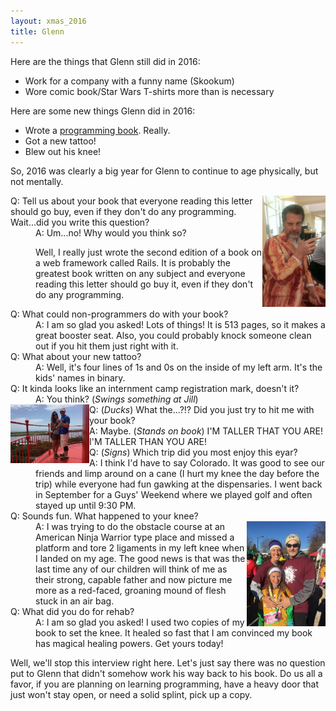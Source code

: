 ```yaml
---
layout: xmas_2016
title: Glenn
---
```


Here are the things that Glenn still did in 2016:

* Work for a company with a funny name (Skookum)
* Wore comic book/Star Wars T-shirts more than is necessary

Here are some new things Glenn did in 2016:

* Wrote a [programming book](https://www.sitepoint.com/premium/books/rails-novice-to-ninja). Really.
* Got a new tattoo!
* Blew out his knee!

So, 2016 was clearly a big year for Glenn to continue to age physically, but not mentally.

  <img alt="Image 1 Title" src="/images/xmas2016/glenn1.jpg"
  data-image="/images/xmas2016/glenn1.jpg" style="width: 20%;float:right"
  data-description="Image 1 Description">
<dl>
<dt>
Q: Tell us about your book that everyone reading this letter should go buy, even if they don't do any programming. Wait...did you write this question?
</dt>
<dd>
A: Um...no! Why would you think so?

Well, I really just wrote the second edition of a book on a web framework called Rails. It is probably the greatest book written on any subject and everyone reading this letter should go buy it, even if they don't do any programming.
</dd>
<dt>
Q: What could non-programmers do with your book?
</dt>
<dd>
A: I am so glad you asked! Lots of things! It is 513 pages, so it makes a great booster seat. Also, you could probably knock someone clean out if you hit them just right with it.
</dd>
<dt>
Q: What about your new tattoo?
</dt>
<dd>
A: Well, it's four lines of 1s and 0s on the inside of my left arm. It's the kids' names in binary.
</dd>
<dt>
Q: It kinda looks like an internment camp registration mark, doesn't it?
</dt>
<dd>
A: You think? (<em>Swings something at Jill</em>)
</dd>
  <img alt="Image 2 Title" src="/images/xmas2016/glenn2.jpg"
  data-image="/images/xmas2016/glenn2.jpg" style="width: 25%;float:left"
  data-description="Image 1 Description">
<dt>
Q: (<em>Ducks</em>) What the...?!? Did you just try to hit me with your book?
</dt>
<dd>
A: Maybe. (<em>Stands on book</em>) I'M TALLER THAT YOU ARE! I'M TALLER THAN YOU ARE!
</dd>
<dt>
Q: (<em>Signs</em>) Which trip did you most enjoy this eyar?
</dt>
<dd>
A: I think I'd have to say Colorado. It was good to see our friends and limp around on a cane (I hurt my knee the day before the trip) while everyone had fun gawking at the dispensaries. I went back in September for a Guys' Weekend where we played golf and often stayed up until 9:30 PM.
</dd>
<dt>
Q: Sounds fun. What happened to your knee?
</dt>
  <img alt="Image 1 Title" src="/images/xmas2016/glenn3.jpg"
  data-image="/images/xmas2016/glenn3.jpg" style="width: 25%;float:right"
  data-description="Image 1 Description">
<dd>
A: I was trying to do the obstacle course at an American Ninja Warrior type place and missed a platform and tore 2 ligaments in my left knee when I landed on my age. The good news is that was the last time any of our children will think of me as their strong, capable father and now picture me more as a red-faced, groaning mound of flesh stuck in an air bag.
</dd>
<dt>
Q: What did you do for rehab?
</dt>
<dd>
A: I am so glad you asked! I used two copies of my book to set the knee. It healed so fast that I am convinced my book has magical healing powers. Get yours today!
</dd>
</dl>

Well, we'll stop this interview right here. Let's just say there was no question put to Glenn that didn't somehow work his way back to his book. Do us all a favor, if you are planning on learning programming, have a heavy door that just won't stay open, or need a solid splint, pick up a copy.


<div id="gallery" style="display:none;">
  <img alt="Image 1 Title" src="/images/xmas2016/thumbs/glenn4.jpg"
  data-image="/images/xmas2016/glenn4.jpg"
  data-description="Image 1 Description">
  <img alt="Image 1 Title" src="/images/xmas2016/thumbs/glenn5.jpg"
  data-image="/images/xmas2016/glenn5.jpg"
  data-description="Image 1 Description">
  <img alt="Image 1 Title" src="/images/xmas2016/thumbs/glenn6.jpg"
  data-image="/images/xmas2016/glenn6.jpg"
  data-description="Image 1 Description">

</div>
